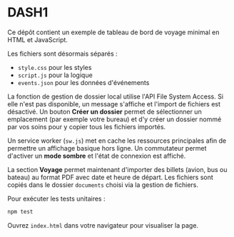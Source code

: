 # DASH1

Ce dépôt contient un exemple de tableau de bord de voyage minimal en HTML et JavaScript.

Les fichiers sont désormais séparés :
* `style.css` pour les styles
* `script.js` pour la logique
* `events.json` pour les données d'événements

La fonction de gestion de dossier local utilise l'API File System Access. Si elle n'est pas disponible, un message s'affiche et l'import de fichiers est désactivé.
Un bouton **Créer un dossier** permet de sélectionner un emplacement (par exemple votre bureau) et d'y créer un dossier nommé par vos soins pour y copier tous les fichiers importés.

Un service worker (`sw.js`) met en cache les ressources principales afin de permettre un affichage basique hors ligne.
Un commutateur permet d'activer un **mode sombre** et l'état de connexion est affiché.

La section **Voyage** permet maintenant d'importer des billets (avion, bus ou bateau)
au format PDF avec date et heure de départ. Les fichiers sont copiés dans le
dossier `documents` choisi via la gestion de fichiers.

Pour exécuter les tests unitaires :

```bash
npm test
```

Ouvrez `index.html` dans votre navigateur pour visualiser la page.
